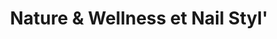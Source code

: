 ---
title: "Nature & Wellness et Nail Styl'"
url: /morges/nature-und-wellness-et-nail-styl/
shop: Kosmetik
---